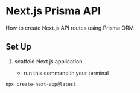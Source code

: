 # Next.js Prisma API

How to create Next.js API routes using Prisma ORM

## Set Up


1. scaffold Next.js application

    - run this command in your terminal

```sh
npx create-next-app@latest
```



